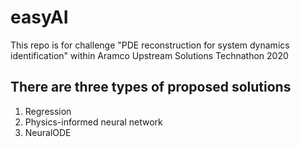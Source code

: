 # easyAI
This repo is for challenge "PDE reconstruction for system dynamics identification" within Aramco Upstream Solutions Technathon 2020

## There are three types of proposed solutions

1. Regression
2. Physics-informed neural network
3. NeuralODE
